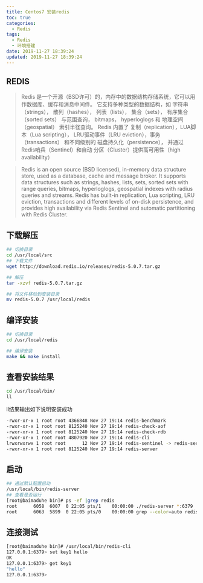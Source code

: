 ```yaml
---
title: Centos7 安装redis
toc: true
categories:
  - Redis 
tags:
  - Redis
  - 环境搭建
date: 2019-11-27 18:39:24
updated: 2019-11-27 18:39:24
---
```



## REDIS
> Redis 是一个开源（BSD许可）的，内存中的数据结构存储系统，它可以用作数据库、缓存和消息中间件。 它支持多种类型的数据结构，如 字符串（strings）， 散列（hashes）， 列表（lists）， 集合（sets）， 有序集合（sorted sets） 与范围查询， bitmaps， hyperloglogs 和 地理空间（geospatial） 索引半径查询。 Redis 内置了 复制（replication），LUA脚本（Lua scripting）， LRU驱动事件（LRU eviction），事务（transactions） 和不同级别的 磁盘持久化（persistence）， 并通过 Redis哨兵（Sentinel）和自动 分区（Cluster）提供高可用性（high availability）

<!-- more -->

>Redis is an open source (BSD licensed), in-memory data structure store, used as a database, cache and message broker. It supports data structures such as strings, hashes, lists, sets, sorted sets with range queries, bitmaps, hyperloglogs, geospatial indexes with radius queries and streams. Redis has built-in replication, Lua scripting, LRU eviction, transactions and different levels of on-disk persistence, and provides high availability via Redis Sentinel and automatic partitioning with Redis Cluster.

## 下载解压
```bash
## 切换目录
cd /usr/local/src
## 下载文件
wget http://download.redis.io/releases/redis-5.0.7.tar.gz

## 解压
tar -xzvf redis-5.0.7.tar.gz

## 将文件移动到安装目录
mv redis-5.0.7 /usr/local/redis
```

## 编译安装

```bash
## 切换目录
cd /usr/local/redis

## 编译安装
make && make install
```

## 查看安装结果
```bash
cd /usr/local/bin/
ll
```

ll结果输出如下说明安装成功
```bash
-rwxr-xr-x 1 root root 4366848 Nov 27 19:14 redis-benchmark
-rwxr-xr-x 1 root root 8125240 Nov 27 19:14 redis-check-aof
-rwxr-xr-x 1 root root 8125240 Nov 27 19:14 redis-check-rdb
-rwxr-xr-x 1 root root 4807920 Nov 27 19:14 redis-cli
lrwxrwxrwx 1 root root      12 Nov 27 19:14 redis-sentinel -> redis-server
-rwxr-xr-x 1 root root 8125240 Nov 27 19:14 redis-server
```

## 启动
```bash
## 通过默认配置启动
/usr/local/bin/redis-server
## 查看是否运行
[root@baimaduhe bin]# ps -ef |grep redis
root      6058  6007  0 22:05 pts/1    00:00:00 ./redis-server *:6379
root      6063  5899  0 22:05 pts/0    00:00:00 grep --color=auto redis
```

## 连接测试
```bash
[root@baimaduhe bin]# /usr/local/bin/redis-cli
127.0.0.1:6379> set key1 hello
OK
127.0.0.1:6379> get key1
"hello"
127.0.0.1:6379>
```
